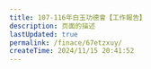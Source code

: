 ```yaml
---
title: 107-116年白玉功德會【工作報告】
description: 页面的描述
lastUpdated: true
permalink: /finace/67etzxuy/
createTime: 2024/11/15 20:41:52
---
```


<style>

</style>
